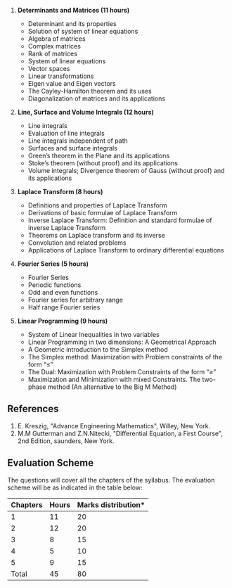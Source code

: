 1. **Determinants and Matrices (11 hours)**
    * Determinant and its properties
    * Solution of system of linear equations
    * Algebra of matrices
    * Complex matrices
    * Rank of matrices
    * System of linear equations
    * Vector spaces
    * Linear transformations
    * Eigen value and Eigen vectors
    * The Cayley-Hamilton theorem and its uses
    * Diagonalization of matrices and its applications

2. **Line, Surface and Volume Integrals (12 hours)**
    * Line integrals
    * Evaluation of line integrals
    * Line integrals independent of path
    * Surfaces and surface integrals
    * Green’s theorem in the Plane and its applications
    * Stoke’s theorem (without proof) and its applications
    * Volume integrals; Divergence theorem of Gauss (without proof) and its applications

3. **Laplace Transform (8 hours)**
    * Definitions and properties of Laplace Transform
    * Derivations of basic formulae of Laplace Transform
    * Inverse Laplace Transform: Definition and standard formulae of inverse Laplace Transform
    * Theorems on Laplace transform and its inverse
    * Convolution and related problems
    * Applications of Laplace Transform to ordinary differential equations

4. **Fourier Series (5 hours)**
    * Fourier Series
    * Periodic functions
    * Odd and even functions
    * Fourier series for arbitrary range
    * Half range Fourier series

5. **Linear Programming (9 hours)**
    * System of Linear Inequalities in two variables 
    * Linear Programming in two dimensions: A Geometrical Approach 
    * A Geometric introduction to the Simplex method 
    * The Simplex method: Maximization with Problem constraints of the form “≤”
    * The Dual: Maximization with Problem Constraints of the form “≥”
    * Maximization and Minimization with mixed Constraints. The two-phase method (An alternative to the Big M Method)

## References

1. E. Kreszig, "Advance Engineering Mathematics", Willey, New York.
2. M.M Gutterman and Z.N.Nitecki,  "Differential Equation, a First Course", 2nd Edition,  saunders, New York.

## Evaluation Scheme

The questions will cover all the chapters of the syllabus. The evaluation scheme will be as indicated in the table below:

| Chapters | Hours | Marks distribution* |
| -------- | ----- | ------------------- |
| 1        | 11    | 20                  |
| 2        | 12    | 20                  |
| 3        | 8     | 15                  |
| 4        | 5     | 10                  |
| 5        | 9     | 15                  |
| Total    | 45    | 80                  |
